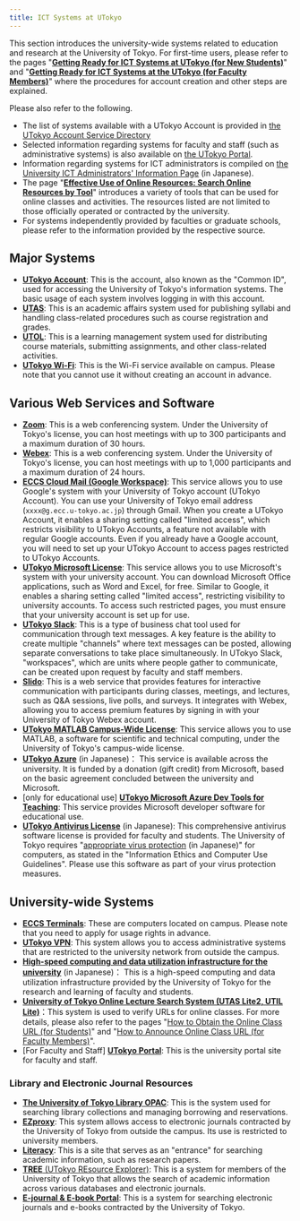 ```yaml
---
title: ICT Systems at UTokyo
---
```


This section introduces the university-wide systems related to education and research at the University of Tokyo. For first-time users, please refer to the pages "**[Getting Ready for ICT Systems at UTokyo (for New Students)](/en/oc/)**" and "**[Getting Ready for ICT Systems at the UTokyo (for Faculty Members)](/en/faculty_members)**" where the procedures for account creation and other steps are explained.

Please also refer to the following.

- The list of systems available with a UTokyo Account is provided in [the UTokyo Account Service Directory](https://univtokyo.sharepoint.com/sites/utokyoaccount/SitePages/en/Home.aspx) 
- Selected information regarding systems for faculty and staff (such as administrative systems) is also available on [the UTokyo Portal](https://login.adm.u-tokyo.ac.jp/utokyoportal).
- Information regarding systems for ICT administrators is compiled on [the University ICT Administrators' Information Page](/ict-admin) (in Japanese).
- The page "**[Effective Use of Online Resources: Search Online Resources by Tool](/en/online/tools)**" introduces a variety of tools that can be used for online classes and activities. The resources listed are not limited to those officially operated or contracted by the university.
- For systems independently provided by faculties or graduate schools, please refer to the information provided by the respective source.

## Major Systems

- **[UTokyo Account](/en/utokyo_account/)**: This is the account, also known as the "Common ID", used for accessing the University of Tokyo's information systems. The basic usage of each system involves logging in with this account.
- **[UTAS](/en/utas)**: This is an academic affairs system used for publishing syllabi and handling class-related procedures such as course registration and grades.
- **[UTOL](/en/utol/)**: This is a learning management system used for distributing course materials, submitting assignments, and other class-related activities.
- **[UTokyo Wi-Fi](/en/utokyo_wifi/)**: This is the Wi-Fi service available on campus. Please note that you cannot use it without creating an account in advance.

## Various Web Services and Software

- **[Zoom](/en/zoom/)**: This is a web conferencing system. Under the University of Tokyo's license, you can host meetings with up to 300 participants and a maximum duration of 30 hours.
- **[Webex](/en/webex/)**: This is a web conferencing system. Under the University of Tokyo's license, you can host meetings with up to 1,000 participants and a maximum duration of 24 hours.
- **[ECCS Cloud Mail (Google Workspace)](/en/google/)**: This service allows you to use Google's system with your University of Tokyo account (UTokyo Account). You can use your University of Tokyo email address (`xxxx@g.ecc.u-tokyo.ac.jp`) through Gmail. When you create a UTokyo Account, it enables a sharing setting called "limited access", which restricts visibility to UTokyo Accounts, a feature not available with regular Google accounts. Even if you already have a Google account, you will need to set up your UTokyo Account to access pages restricted to UTokyo Accounts.
- **[UTokyo Microsoft License](/en/microsoft/)**: This service allows you to use Microsoft's system with your university account. You can download Microsoft Office applications, such as Word and Excel, for free. Similar to Google, it enables a sharing setting called "limited access", restricting visibility to university accounts. To access such restricted pages, you must ensure that your university account is set up for use.
- **[UTokyo Slack](/en/slack/)**: This is a type of business chat tool used for communication through text messages. A key feature is the ability to create multiple "channels" where text messages can be posted, allowing separate conversations to take place simultaneously. In UTokyo Slack, "workspaces", which are units where people gather to communicate, can be created upon request by faculty and staff members.
- **[Slido](/en/slido/)**: This is a web service that provides features for interactive communication with participants during classes, meetings, and lectures, such as Q&A sessions, live polls, and surveys. It integrates with Webex, allowing you to access premium features by signing in with your University of Tokyo Webex account.
- **[UTokyo MATLAB Campus-Wide License](/en/matlab/)**: This service allows you to use MATLAB, a software for scientific and technical computing, under the University of Tokyo's campus-wide license.
- **[UTokyo Azure](/research_computing/utokyo_azure/)** (in Japanese)： This service is available across the university. It is funded by a donation (gift credit) from Microsoft, based on the basic agreement concluded between the university and Microsoft.
- [only for educational use] **[UTokyo Microsoft Azure Dev Tools for Teaching](/en/microsoft/adt4t/)**: This service provides Microsoft developer software for educational use.
- **[UTokyo Antivirus License](/antivirus/)** (in Japanese): This comprehensive antivirus software license is provided for faculty and students. The University of Tokyo requires "[appropriate virus protection](https://www.u-tokyo.ac.jp/adm/cie/ja/index.html) (in Japanese)" for computers, as stated in the "Information Ethics and Computer Use Guidelines". Please use this software as part of your virus protection measures.

## University-wide Systems

- **[ECCS Terminals](https://www-old.ecc.u-tokyo.ac.jp/en/)**: These are computers located on campus. Please note that you need to apply for usage rights in advance.
- **[UTokyo VPN](/en/utokyo_vpn/)**: This system allows you to access administrative systems that are restricted to the university network from outside the campus.
- **[High-speed computing and data utilization infrastructure for the university](/research_computing)** (in Japanese)： This is a high-speed computing and data utilization infrastructure provided by the University of Tokyo for the research and learning of faculty and students.
- **[University of Tokyo Online Lecture Search System (UTAS Lite2, UTIL Lite)](https://utelecon-directory.adm.u-tokyo.ac.jp/en/)**：This system is used to verify URLs for online classes. For more details, please also refer to the pages "[How to Obtain the Online Class URL (for Students)](/en/oc/url)" and "[How to Announce Online Class URL (for Faculty Members)](/en/faculty_members/url)".
- [For Faculty and Staff] **[UTokyo Portal](https://login.adm.u-tokyo.ac.jp/utokyoportal)**: This is the university portal site for faculty and staff.

### Library and Electronic Journal Resources

- **[The University of Tokyo Library OPAC](https://opac.dl.itc.u-tokyo.ac.jp/opac/opac_search/?lang=1)**: This is the system used for searching library collections and managing borrowing and reservations.
- **[EZproxy](https://www.lib.u-tokyo.ac.jp/en/library/literacy/user-guide/campus/offcampus/ezproxy)**: This system allows access to electronic journals contracted by the University of Tokyo from outside the campus. Its use is restricted to university members.
- **[Literacy](https://www.lib.u-tokyo.ac.jp/en/library/literacy)**: This is a site that serves as an "entrance" for searching academic information, such as research papers.
- [**TREE** (UTokyo REsource Explorer)](https://tokyo.summon.serialssolutions.com/en/): This is a system for members of the University of Tokyo that allows the search of academic information across various databases and electronic journals.
- **[E-journal & E-book Portal](https://vs2ga4mq9g.search.serialssolutions.com/)**: This is a system for searching electronic journals and e-books contracted by the University of Tokyo.
